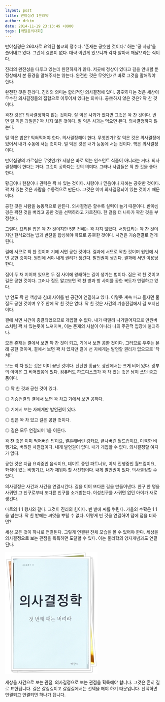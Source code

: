```yaml
---
layout: post
title: 반야심경 1분요약
author: drkim
date: 2014-11-19 23:13:49 +0900
tags: [깨달음의대화]
---
```

반야심경은 260자로 요약된 불교의 정수다. '존재는 공空한 것이다.' 하는 '공 사상'을 풀어내고 있다. 그런데 결론이 없다. 대략 이런게 있으니까 각자 알아서 깨달으라는 식이다. 

  


진리의 완전성을 다루고 있는데 완전하지가 않다. 저곳에 정상이 있다고 길을 안내할 뿐 정상에서 본 풍경을 말해주지는 않는다. 완전한 것은 무엇인가? 바로 그것을 말해줘야 한다. 

  


완전한 것은 진리다. 진리의 의미는 합리적인 의사결정에 있다. 공空하다는 것은 세상이 무수한 의사결정들의 집합으로 이루어져 있다는 의미다. 공空하지 않은 것은? 꽉 찬 것이다. 

  


꽉찬 것은? 의사결정하지 않는 것이다. 잘 익은 사과가 있다면 그것은 꽉 찬 것이다. 반면 덜 익은 과일은? 꽉 차지 않은 것이다. 잘 익은 사과는 먹으면 된다. 의사결정하지 않는다. 

  


덜 익은 밥은? 익혀먹어야 한다. 의사결정해야 한다. 무엇인가? 잘 익은 것은 의사결정에 있어서 내가 수동에 서는 것이다. 덜 익은 것은 내가 능동에 서는 것이다. 핵은 의사결정이다. 

  


반야심경의 가르침은 무엇인가? 세상은 바로 먹는 인스턴트 식품이 아니라는 거다. 의사결정해야 한다는 거다. 그것이 공하다는 것의 의미다. 그러나 사람들은 꽉 찬 것을 좋아한다. 

  


황금이나 현찰이나 권력은 꽉 차 있는 것이다. 사랑이나 믿음이나 지혜는 공空한 것이다. 꽉 차 있는 것은 사람을 수동적으로 만든다. 그것은 이미 의사결정되어 있는 것이기 때문이다. 

  


공한 것은 사람을 능동적으로 만든다. 의사결정은 할수록 실력이 늘기 때문이다. 반야심경은 꽉찬 것을 버리고 공한 것을 선택하라고 가르친다. 한 걸음 더 나아가 꽉찬 것을 부정한다. 

  


그렇다. 요리된 밥은 꽉 찬 것이지만 5분 전에는 꽉 차지 않았다. 서양요리는 꽉 찬 것이지만 한식요리는 밥과 반찬을 합성해야 하므로 공空한 것이다. 사건은 기승전결로 전개된다. 

  


결에 서므로 꽉 찬 것이며 기에 서면 공한 것이다. 결과에 서므로 꽉찬 것이며 원인에 서면 공한 것이다. 원인에 서야 내게 권리가 생긴다. 발언권이 생긴다. 결과에 서면 이용당한다. 

  


집이 두 채 지어져 있으면 두 집 사이에 왕래하는 길이 생기는 법이다. 집은 꽉 찬 것이고 길은 공한 것이다. 그러나 집도 알고보면 꽉 찬 방과 방 사이를 공한 복도가 연결하고 있다. 

  


방 안도 꽉 찬 책상과 침대 사이를 빈 공간이 연결하고 있다. 이렇듯 계속 파고 들자면 물질도 공한 것이며 우주 안에 꽉 찬 것은 없다. 꽉 찬 것은 사건의 기승전결에서 결 포지션이다. 

  


결에 서면 사건이 종결되었으므로 개입할 수 없다. 내가 떠밀려 나가떨어지므로 만원버스처럼 꽉 차 있는듯이 느껴지며, 이는 존재의 사실이 아니라 나의 주관적 입장에 불과하다.

  


모든 존재는 결에서 보면 꽉 찬 것이 되고, 기에서 보면 공한 것이다. 그러므로 우주는 본래 공한 것이며, 결에서 보면 꽉 차 있지만 결에 선 자에게는 발언할 권리가 없으므로 '닥쳐!' 

  


모든 꽉 차 있는 것은 이미 끝난 것이다. 단단한 황금도 광산에서는 크게 비어 있다. 광부의 이익은 그 비어있음에 있다. 컴퓨터도 하드디스크가 꽉 차 있는 것은 남이 쓰던 중고품이다. 

  


◎ 꽉 찬 것과 공한 것이 있다.  
      
◎ 기승전결의 결에서 보면 꽉 차고 기에서 보면 공하다.  
      
◎ 기에서 보는 자에게만 발언권이 있다.   
      
◎ 집은 꽉 차 있고 길은 공한 것이다.  
      
◎ 길은 모두 연결되어 1을 이룬다. 

  


꽉 찬 것은 이미 먹어버린 밥이요, 결혼해버린 킹카요, 끝나버린 월드컵이요, 이륙한 비행기요, 버려진 사진첩이다. 내게 발언권이 없다. 내가 개입할 수 없다. 의사결정할 여지가 없다. 

  


공한 것은 지금 요리중인 음식이요, 데이트 중인 파트너요, 이제 진행중인 월드컵이요, 좌석이 있는 비행기요, 내가 채워야 할 사진첩이다. 내게 발언권이 있다. 의사결정할 수 있다. 

  


의사결정은 사건과 사건을 연결시킨다. 길을 이어 또다른 길을 만들어낸다. 친구 한 명을 사귀면 그 친구로부터 또다른 친구를 소개받는다. 이성친구를 사귀면 없던 아이가 새로 생긴다. 

  


마트의 1 1 행사와 같다. 그것이 진리의 힘이다. 빈 밭에 씨를 뿌린다. 가을의 수확은 1 1을 넘는다. 꽉 찬 밭에는 씨앗을 뿌릴 수 없다. 이렇게 빈 것을 연결하여 덤에 덤을 더하면? 

  


세상 모든 것이 하나로 연결된다. 그렇게 연결된 전체 모습을 볼 수 있어야 한다. 세상을 의사결정으로 보는 관점을 획득하면 도달할 수 있다. 이는 물리학의 양자개념과도 연결된다. 

  



 
     
![](/files/attach/images/198/819/538/111.JPG) 

  


세상을 사건으로 보는 관점, 의사결정으로 보는 관점을 획득해야 합니다. 그것은 흔히 길로 표현됩니다. 길은 갈림길이고 갈림길에서는 선택을 해야 하기 때문입니다. 선택하면 연결되고 연결되면 하나가 됩니다.